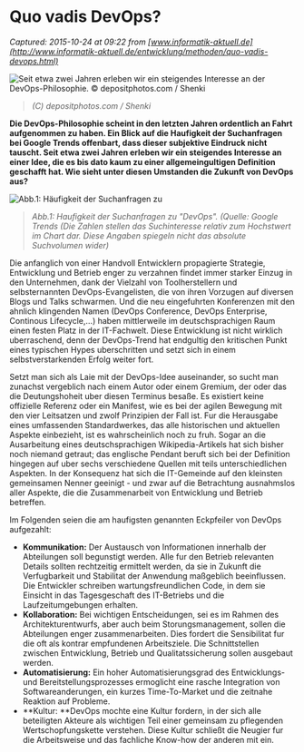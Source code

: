 # Quo vadis DevOps? 

_Captured: 2015-10-24 at 09:22 from [www.informatik-aktuell.de](http://www.informatik-aktuell.de/entwicklung/methoden/quo-vadis-devops.html)_

![Seit etwa zwei Jahren erleben wir ein steigendes Interesse an der DevOps-Philosophie. © depositphotos.com / Shenki](http://www.informatik-aktuell.de/fileadmin/_processed_/csm_720-Depositphotos_2436940_m-2015_Shenki_ad69323030.jpg)

> _(C) depositphotos.com / Shenki_

**Die DevOps-Philosophie scheint in den letzten Jahren ordentlich an Fahrt aufgenommen zu haben. Ein Blick auf die Haufigkeit der Suchanfragen bei Google Trends offenbart, dass dieser subjektive Eindruck nicht tauscht. Seit etwa zwei Jahren erleben wir ein steigendes Interesse an einer Idee, die es bis dato kaum zu einer allgemeingultigen Definition geschafft hat. Wie sieht unter diesen Umstanden die Zukunft von DevOps aus?**

![Abb.1: Häufigkeit der Suchanfragen zu ](http://www.informatik-aktuell.de/fileadmin/_processed_/csm_devops-abb1-ahmad_cd6948e6dd.png)

> _Abb.1: Haufigkeit der Suchanfragen zu "DevOps". (Quelle: Google Trends (Die Zahlen stellen das Suchinteresse relativ zum Hochstwert im Chart dar. Diese Angaben spiegeln nicht das absolute Suchvolumen wider)_

Die anfanglich von einer Handvoll Entwicklern propagierte Strategie, Entwicklung und Betrieb enger zu verzahnen findet immer starker Einzug in den Unternehmen, dank der Vielzahl von Toolherstellern und selbsternannten DevOps-Evangelisten, die von ihren Vorzugen auf diversen Blogs und Talks schwarmen. Und die neu eingefuhrten Konferenzen mit den ahnlich klingenden Namen (DevOps Conference, DevOps Enterprise, Continous Lifecycle,…) haben mittlerweile im deutschsprachigen Raum einen festen Platz in der IT-Fachwelt. Diese Entwicklung ist nicht wirklich uberraschend, denn der DevOps-Trend hat endgultig den kritischen Punkt eines typischen Hypes uberschritten und setzt sich in einem selbstverstarkenden Erfolg weiter fort.

Setzt man sich als Laie mit der DevOps-Idee auseinander, so sucht man zunachst vergeblich nach einem Autor oder einem Gremium, der oder das die Deutungshoheit uber diesen Terminus besaße. Es existiert keine offizielle Referenz oder ein Manifest, wie es bei der agilen Bewegung mit den vier Leitsatzen und zwolf Prinzipien der Fall ist. Fur die Herausgabe eines umfassenden Standardwerkes, das alle historischen und aktuellen Aspekte einbezieht, ist es wahrscheinlich noch zu fruh. Sogar an die Ausarbeitung eines deutschsprachigen Wikipedia-Artikels hat sich bisher noch niemand getraut; das englische Pendant beruft sich bei der Definition hingegen auf uber sechs verschiedene Quellen mit teils unterschiedlichen Aspekten. In der Konsequenz hat sich die IT-Gemeinde auf den kleinsten gemeinsamen Nenner geeinigt - und zwar auf die Betrachtung ausnahmslos aller Aspekte, die die Zusammenarbeit von Entwicklung und Betrieb betreffen.

Im Folgenden seien die am haufigsten genannten Eckpfeiler von DevOps aufgezahlt:

  * **Kommunikation:** Der Austausch von Informationen innerhalb der Abteilungen soll begunstigt werden. Alle fur den Betrieb relevanten Details sollten rechtzeitig ermittelt werden, da sie in Zukunft die Verfugbarkeit und Stabilitat der Anwendung maßgeblich beeinflussen. Die Entwickler schreiben wartungsfreundlichen Code, in dem sie Einsicht in das Tagesgeschaft des IT-Betriebs und die Laufzeitumgebungen erhalten.
  * **Kollaboration:** Bei wichtigen Entscheidungen, sei es im Rahmen des Architekturentwurfs, aber auch beim Storungsmanagement, sollen die Abteilungen enger zusammenarbeiten. Dies fordert die Sensibilitat fur die oft als kontrar empfundenen Arbeitsziele. Die Schnittstellen zwischen Entwicklung, Betrieb und Qualitatssicherung sollen ausgebaut werden.
  * **Automatisierung:** Ein hoher Automatisierungsgrad des Entwicklungs- und Bereitstellungsprozesses ermoglicht eine rasche Integration von Softwareanderungen, ein kurzes Time-To-Market und die zeitnahe Reaktion auf Probleme.
  * **Kultur: **DevOps mochte eine Kultur fordern, in der sich alle beteiligten Akteure als wichtigen Teil einer gemeinsam zu pflegenden Wertschopfungskette verstehen. Diese Kultur schließt die Neugier fur die Arbeitsweise und das fachliche Know-how der anderen mit ein.
